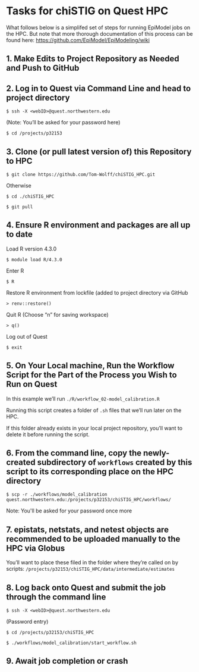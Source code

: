 # Tasks for chiSTIG on Quest HPC

What follows below is a simplifed set of steps for running EpiModel jobs on the HPC. But note that more thorough documentation of this process can be found here: https://github.com/EpiModel/EpiModeling/wiki

## 1. Make Edits to Project Repository as Needed and Push to GitHub

## 2. Log in to Quest via Command Line and head to project directory

`$ ssh -X <webID>@quest.northwestern.edu`

(Note: You’ll be asked for your password here)

`$ cd /projects/p32153`

## 3. Clone (or pull latest version of) this Repository to HPC

`$ git clone https://github.com/Tom-Wolff/chiSTIG_HPC.git`

Otherwise

`$ cd ./chiSTIG_HPC`

`$ git pull`

## 4. Ensure R environment and packages are all up to date

Load R version 4.3.0

`$ module load R/4.3.0`

Enter R

`$ R`

Restore R environment from lockfile (added to project directory via GitHub

`> renv::restore()`

Quit R (Choose “n” for saving workspace)

`> q()`

Log out of Quest

`$ exit`				             

## 5. On Your Local machine, Run the Workflow Script for the Part of the Process you Wish to Run on Quest

In this example we’ll run `./R/workflow_02-model_calibration.R`

Running this script creates a folder of `.sh` files that we’ll run later on the HPC. 

If this folder already exists in your local project repository, you’ll want to delete it before running the script.

## 6. From the command line, copy the newly-created subdirectory of `workflows` created by this script to its corresponding place on the HPC directory

`$ scp -r ./workflows/model_calibration quest.northwestern.edu:/projects/p32153/chiSTIG_HPC/workflows/`

Note: You'll be asked for your password once more

## 7. epistats, netstats, and netest objects are recommended to be uploaded manually to the HPC via Globus

You’ll want to place these filed in the folder where they’re called on by scripts: `/projects/p32153/chiSTIG_HPC/data/intermediate/estimates`

## 8. Log back onto Quest and submit the job through the command line

`$ ssh -X <webID>@quest.northwestern.edu`

(Password entry)

`$ cd /projects/p32153/chiSTIG_HPC`

`$ ./workflows/model_calibration/start_workflow.sh`

## 9. Await job completion or crash
